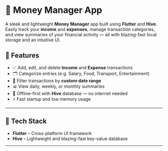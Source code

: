# 💸 Money Manager App 

A sleek and lightweight **Money Manager** app built using **Flutter** and **Hive**. Easily track your **income** and **expenses**, manage transaction categories, and view summaries of your financial activity — all with blazing-fast local storage and an intuitive UI.



## 🚀 Features

- ✅ Add, edit, and delete **Income** and **Expense** transactions
- 🗂️ Categorize entries (e.g. Salary, Food, Transport, Entertainment)
- 📆 Filter transactions by **custom date range**
- 📊 View daily, weekly, or monthly summaries
- 💾 Offline-first with **Hive** database — no internet needed
- ⚡ Fast startup and low memory usage

---

## 🧰 Tech Stack

- **Flutter** – Cross-platform UI framework
- **Hive** – Lightweight and blazing-fast key-value database

---



